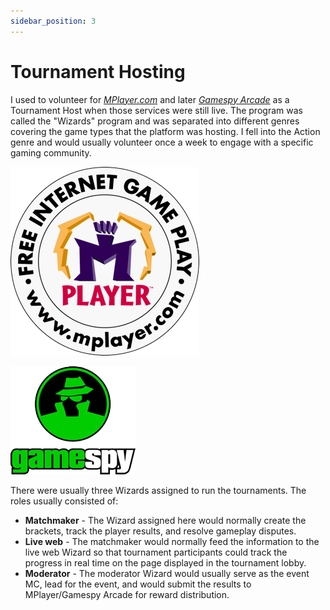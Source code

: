 ```yaml
---
sidebar_position: 3
---
```


# Tournament Hosting

I used to volunteer for _[MPlayer.com](https://en.wikipedia.org/wiki/MPlayer.com)_ and later _[Gamespy Arcade](https://en.wikipedia.org/wiki/GameSpy_Arcade)_ as a Tournament Host when those services were still live.
The program was called the "Wizards" program and was separated into different genres covering the game types that the platform was hosting.  I fell into the Action genre and would usually volunteer once a week to engage with a specific gaming community.

![MPlayer Logo](../img/mplayer.png)

![GameSpy Logo](../img/gamespy_logo.png) 

There were usually three Wizards assigned to run the tournaments.  The roles usually consisted of:
- **Matchmaker** - The Wizard assigned here would normally create the brackets, track the player results, and resolve gameplay disputes.
- **Live web** - The matchmaker would normally feed the information to the live web Wizard so that tournament participants could track the progress in real time on the page displayed in the tournament lobby.
- **Moderator** - The moderator Wizard would usually serve as the event MC, lead for the event, and would submit the results to MPlayer/Gamespy Arcade for reward distribution.